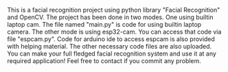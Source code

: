 This is a facial recognition project using python library "Facial Recognition" and OpenCV.
The project has been done in two modes. One using builtin laptop cam.
The file named "main.py" is code for using builtin laptop camera.
The other mode is using esp32-cam.
You can access that code via file "espcam.py".
Code for arduino ide to access espcam is also provided with helping material.
The other necessary code files are also uploaded.
You can make your full fledged facial recognition system and use it at any required application!
Feel free to contact if you commit any problem.
